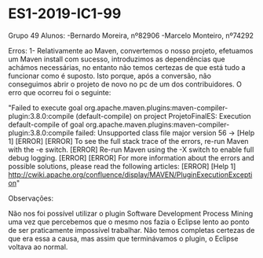 # ES1-2019-IC1-99
Grupo 49
Alunos:
-Bernardo Moreira, nº82906
-Marcelo Monteiro, nº74292

Erros:
1- Relativamente ao Maven, convertemos o nosso projeto, efetuamos um Maven install com sucesso, introduzimos as dependências que achámos
necessárias, no entanto não temos certezas de que está tudo a funcionar como é suposto. Isto porque, após a conversão, não conseguimos
abrir o projeto de novo no pc de um dos contribuidores. O erro que ocorreu foi o seguinte:

"Failed to execute goal org.apache.maven.plugins:maven-compiler-plugin:3.8.0:compile (default-compile) on project ProjetoFinalES: Execution default-compile of goal org.apache.maven.plugins:maven-compiler-plugin:3.8.0:compile failed: Unsupported class file major version 56 -> [Help 1]
[ERROR] 
[ERROR] To see the full stack trace of the errors, re-run Maven with the -e switch.
[ERROR] Re-run Maven using the -X switch to enable full debug logging.
[ERROR] 
[ERROR] For more information about the errors and possible solutions, please read the following articles:
[ERROR] [Help 1] http://cwiki.apache.org/confluence/display/MAVEN/PluginExecutionException"

Observações:


Não nos foi possível utilizar o plugin Software Development Process Mining uma vez que percebemos que o mesmo nos fazia o Eclipse lento
ao ponto de ser praticamente impossível trabalhar. Não temos completas certezas de que era essa a causa, mas assim que terminávamos o
plugin, o Eclipse voltava ao normal.

